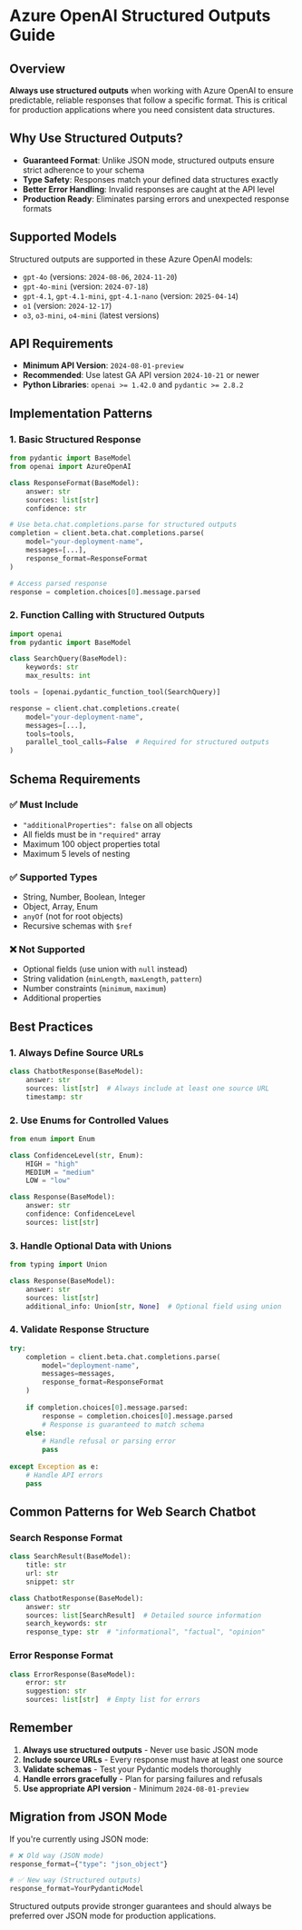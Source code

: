 # Azure OpenAI Structured Outputs Guide

## Overview

**Always use structured outputs** when working with Azure OpenAI to ensure predictable, reliable responses that follow a specific format. This is critical for production applications where you need consistent data structures.

## Why Use Structured Outputs?

- **Guaranteed Format**: Unlike JSON mode, structured outputs ensure strict adherence to your schema
- **Type Safety**: Responses match your defined data structures exactly
- **Better Error Handling**: Invalid responses are caught at the API level
- **Production Ready**: Eliminates parsing errors and unexpected response formats

## Supported Models

Structured outputs are supported in these Azure OpenAI models:
- `gpt-4o` (versions: `2024-08-06`, `2024-11-20`)
- `gpt-4o-mini` (version: `2024-07-18`)
- `gpt-4.1`, `gpt-4.1-mini`, `gpt-4.1-nano` (version: `2025-04-14`)
- `o1` (version: `2024-12-17`)
- `o3`, `o3-mini`, `o4-mini` (latest versions)

## API Requirements

- **Minimum API Version**: `2024-08-01-preview`
- **Recommended**: Use latest GA API version `2024-10-21` or newer
- **Python Libraries**: `openai >= 1.42.0` and `pydantic >= 2.8.2`

## Implementation Patterns

### 1. Basic Structured Response

```python
from pydantic import BaseModel
from openai import AzureOpenAI

class ResponseFormat(BaseModel):
    answer: str
    sources: list[str]
    confidence: str

# Use beta.chat.completions.parse for structured outputs
completion = client.beta.chat.completions.parse(
    model="your-deployment-name",
    messages=[...],
    response_format=ResponseFormat
)

# Access parsed response
response = completion.choices[0].message.parsed
```

### 2. Function Calling with Structured Outputs

```python
import openai
from pydantic import BaseModel

class SearchQuery(BaseModel):
    keywords: str
    max_results: int

tools = [openai.pydantic_function_tool(SearchQuery)]

response = client.chat.completions.create(
    model="your-deployment-name",
    messages=[...],
    tools=tools,
    parallel_tool_calls=False  # Required for structured outputs
)
```

## Schema Requirements

### ✅ Must Include
- `"additionalProperties": false` on all objects
- All fields must be in `"required"` array
- Maximum 100 object properties total
- Maximum 5 levels of nesting

### ✅ Supported Types
- String, Number, Boolean, Integer
- Object, Array, Enum
- `anyOf` (not for root objects)
- Recursive schemas with `$ref`

### ❌ Not Supported
- Optional fields (use union with `null` instead)
- String validation (`minLength`, `maxLength`, `pattern`)
- Number constraints (`minimum`, `maximum`)
- Additional properties

## Best Practices

### 1. Always Define Source URLs
```python
class ChatbotResponse(BaseModel):
    answer: str
    sources: list[str]  # Always include at least one source URL
    timestamp: str
```

### 2. Use Enums for Controlled Values
```python
from enum import Enum

class ConfidenceLevel(str, Enum):
    HIGH = "high"
    MEDIUM = "medium" 
    LOW = "low"

class Response(BaseModel):
    answer: str
    confidence: ConfidenceLevel
    sources: list[str]
```

### 3. Handle Optional Data with Unions
```python
from typing import Union

class Response(BaseModel):
    answer: str
    sources: list[str]
    additional_info: Union[str, None]  # Optional field using union
```

### 4. Validate Response Structure
```python
try:
    completion = client.beta.chat.completions.parse(
        model="deployment-name",
        messages=messages,
        response_format=ResponseFormat
    )
    
    if completion.choices[0].message.parsed:
        response = completion.choices[0].message.parsed
        # Response is guaranteed to match schema
    else:
        # Handle refusal or parsing error
        pass
        
except Exception as e:
    # Handle API errors
    pass
```

## Common Patterns for Web Search Chatbot

### Search Response Format
```python
class SearchResult(BaseModel):
    title: str
    url: str
    snippet: str

class ChatbotResponse(BaseModel):
    answer: str
    sources: list[SearchResult]  # Detailed source information
    search_keywords: str
    response_type: str  # "informational", "factual", "opinion"
```

### Error Response Format
```python
class ErrorResponse(BaseModel):
    error: str
    suggestion: str
    sources: list[str]  # Empty list for errors
```

## Remember

1. **Always use structured outputs** - Never use basic JSON mode
2. **Include source URLs** - Every response must have at least one source
3. **Validate schemas** - Test your Pydantic models thoroughly
4. **Handle errors gracefully** - Plan for parsing failures and refusals
5. **Use appropriate API version** - Minimum `2024-08-01-preview`

## Migration from JSON Mode

If you're currently using JSON mode:
```python
# ❌ Old way (JSON mode)
response_format={"type": "json_object"}

# ✅ New way (Structured outputs)
response_format=YourPydanticModel
```

Structured outputs provide stronger guarantees and should always be preferred over JSON mode for production applications.
